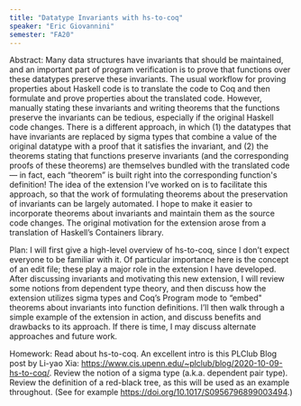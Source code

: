 ```yaml
---
title: "Datatype Invariants with hs-to-coq"
speaker: "Eric Giovannini"
semester: "FA20"
---
```

Abstract: Many data structures have invariants that should be maintained, and an important part of program verification is to prove that functions over these datatypes preserve these invariants. The usual workflow for proving properties about Haskell code is to translate the code to Coq and then formulate and prove properties about the translated code. However, manually stating these invariants and writing theorems that the functions preserve the invariants can be tedious, especially if the original Haskell code changes. There is a different approach, in which (1) the datatypes that have invariants are replaced by sigma types that combine a value of the original datatype with a proof that it satisfies the invariant, and (2) the theorems stating that functions preserve invariants (and the corresponding proofs of these theorems) are themselves bundled with the translated code — in fact, each “theorem” is built right into the corresponding function's definition! The idea of the extension I’ve worked on is to facilitate this approach, so that the work of formulating theorems about the preservation of invariants can be largely automated. I hope to make it easier to incorporate theorems about invariants and maintain them as the source code changes. The original motivation for the extension arose from a translation of Haskell’s Containers library.


Plan: I will first give a high-level overview of hs-to-coq, since I don’t expect everyone to be familiar with it. Of particular importance here is the concept of an edit file; these play a major role in the extension I have developed. After discussing invariants and motivating this new extension, I will review some notions from dependent type theory, and then discuss how the extension utilizes sigma types and Coq’s Program mode to “embed" theorems about invariants into function definitions. I’ll then walk through a simple example of the extension in action, and discuss benefits and drawbacks to its approach. If there is time, I may discuss alternate approaches and future work.


Homework:
Read about hs-to-coq. An excellent intro is this PLClub Blog post by Li-yao Xia: https://www.cis.upenn.edu/~plclub/blog/2020-10-09-hs-to-coq/.
Review the notion of a sigma type (a.k.a. dependent pair type).
Review the definition of a red-black tree, as this will be used as an example throughout. (See for example https://doi.org/10.1017/S0956796899003494.)
